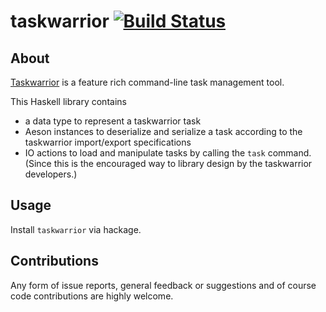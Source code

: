 # taskwarrior [![Build Status](https://img.shields.io/endpoint.svg?url=https%3A%2F%2Factions-badge.atrox.dev%2Fmaralorn%2Fhaskell-taskwarrior%2Fbadge%3Fref%3Dmaster&style=flat-square)](https://actions-badge.atrox.dev/maralorn/haskell-taskwarrior/goto?ref=master)

## About

[Taskwarrior](https://taskwarrior.org) is a feature rich command-line task management tool.

This Haskell library contains

* a data type to represent a taskwarrior task
* Aeson instances to deserialize and serialize a task according to the taskwarrior import/export specifications
* IO actions to load and manipulate tasks by calling the `task` command. (Since this is the encouraged way to library design by the taskwarrior developers.)

## Usage

Install `taskwarrior` via hackage.

## Contributions

Any form of issue reports, general feedback or suggestions and of course code contributions are highly welcome.
